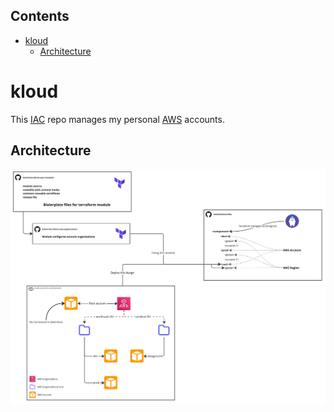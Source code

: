 <!-- START doctoc generated TOC please keep comment here to allow auto update -->
<!-- DON'T EDIT THIS SECTION, INSTEAD RE-RUN doctoc TO UPDATE -->
## Contents

- [kloud](#kloud)
  - [Architecture](#architecture)

<!-- END doctoc generated TOC please keep comment here to allow auto update -->

# kloud

This [IAC](https://www.redhat.com/en/topics/automation/what-is-infrastructure-as-code-iac) repo manages my personal [AWS](https://aws.amazon.com/) accounts.

## Architecture
![Alt text](.docs/aws-multi-account.jpg?raw=true "Architecture diagram")
